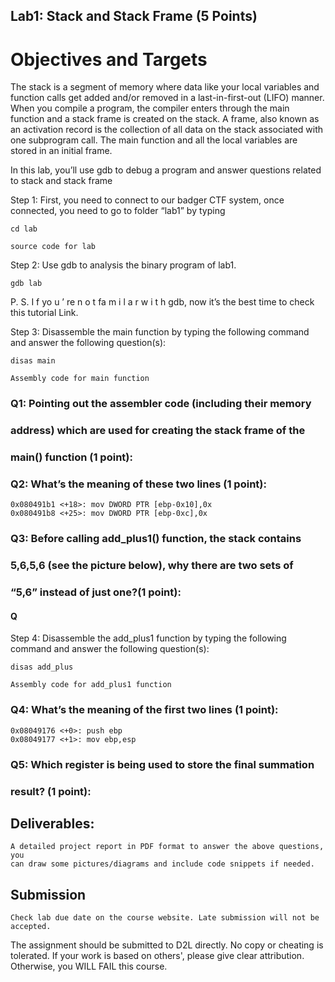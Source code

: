 ## Lab1: Stack and Stack Frame (5 Points)

# Objectives and Targets

The stack is a segment of memory where data like your local variables and
function calls get added and/or removed in a last-in-first-out (LIFO) manner.
When you compile a program, the compiler enters through the main function
and a stack frame is created on the stack. A frame, also known as an
activation record is the collection of all data on the stack associated with one
subprogram call. The main function and all the local variables are stored in an
initial frame.

In this lab, you’ll use gdb to debug a program and answer questions
related to stack and stack frame

Step 1: First, you need to connect to our badger CTF system, once
connected, you need to go to folder “lab1” by typing

```
cd lab
```

```
source code for lab
```
Step 2: Use gdb to analysis the binary program of lab1.

```
gdb lab
```
P. S. I f yo u ’ re n o t fa m i l a r w i t h gdb, now it’s the best time to check this
tutorial Link.

Step 3: Disassemble the main function by typing the following command
and answer the following question(s):

```
disas main
```

```
Assembly code for main function
```
### Q1: Pointing out the assembler code (including their memory

### address) which are used for creating the stack frame of the

### main() function (1 point):

### Q2: What’s the meaning of these two lines (1 point):

```
0x080491b1 <+18>: mov DWORD PTR [ebp-0x10],0x
0x080491b8 <+25>: mov DWORD PTR [ebp-0xc],0x
```

### Q3: Before calling add_plus1() function, the stack contains

### 5,6,5,6 (see the picture below), why there are two sets of

### “5,6” instead of just one?(1 point):

#### Q

Step 4: Disassemble the add_plus1 function by typing the following
command and answer the following question(s):

```
disas add_plus
```

```
Assembly code for add_plus1 function
```
### Q4: What’s the meaning of the first two lines (1 point):

```
0x08049176 <+0>: push ebp
0x08049177 <+1>: mov ebp,esp
```
### Q5: Which register is being used to store the final summation

### result? (1 point):

## Deliverables:

```
A detailed project report in PDF format to answer the above questions, you
can draw some pictures/diagrams and include code snippets if needed.
```
## Submission

```
Check lab due date on the course website. Late submission will not be
accepted.
```

The assignment should be submitted to D2L directly.
No copy or cheating is tolerated. If your work is based on others', please
give clear attribution. Otherwise, you WILL FAIL this course.


